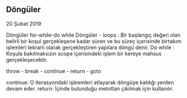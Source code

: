 ## Döngüler

20 Şubat 2019

Döngüler
for-while-do while
Döngüler - loops : Bir başlangıç değeri olan belirli bir koşul gerçekleşene kadar süren ve bu süreç içerisinde birtakım işlemleri tekrarlı olarak gerçekleştiren yapılara döngü denir.
Do while : Koşula bakılmaksızın scope içerisindeki işlem bir kereye mahsus gerçekleşecektir.

throw - break - continue - return - goto

continue: O iterasyondaki işleemleri atlayarak döngüye kaldığı yerden devam eder.
return: İçinde bulunduğu metottan çıkılmak için kullanılır.
